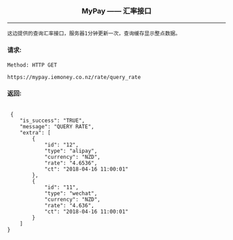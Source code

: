 <p align="center">
<h3 align="center">MyPay —— 汇率接口</h3><hr>
</p>

```
这边提供的查询汇率接口，服务器1分钟更新一次，查询缓存显示整点数据。
```


#### 请求:

```
Method: HTTP GET

https://mypay.iemoney.co.nz/rate/query_rate
```

#### 返回:

```

 {
    "is_success": "TRUE",
    "message": "QUERY RATE",
    "extra": [
        {
            "id": "12",
            "type": "alipay",
            "currency": "NZD",
            "rate": "4.6536",
            "ct": "2018-04-16 11:00:01"
        },
        {
            "id": "11",
            "type": "wechat",
            "currency": "NZD",
            "rate": "4.636",
            "ct": "2018-04-16 11:00:01"
        }
    ]
}
 
```


